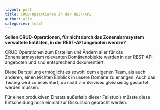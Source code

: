 ```yaml
---
layout: post
title: CRUD-Operationen in der REST-API
author: alle
categories: team2
---
```


**Sollen CRUD-Operationen, für nicht durch das Zonenalarmsystem verwaltete
Entitäten, in der REST-API angeboten werden?**

CRUD Operationen zum Erstellen und Ändern aller für das Zonenalarmsystem
relevanten Domänenobjekte werden in der REST-API angeboten und sind entsprechend
dokumentiert.

Diese Darstellung ermöglicht es sowohl dem eigenen Team, als auch anderen, einen
leichten Einblick in unsere Domäne zu erlangen. Auch das Testing wird so
erleichtert, da nicht alle Services gleichzeitig gestartet werden müssen.

Für einen produktiven Einsatz außerhalb dieser Fallstudie müsste diese
Entscheidung noch einmal zur Diskussion gebracht werden.
